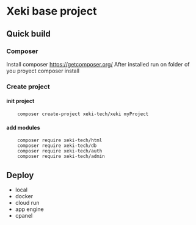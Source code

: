 # Xeki base project 

## Quick build

### Composer 
Install composer https://getcomposer.org/
After installed run on folder of you proyect composer install

### Create project 

#### init project

```
    composer create-project xeki-tech/xeki myProject
```

#### add modules

```
    composer require xeki-tech/html
    composer require xeki-tech/db
    composer require xeki-tech/auth
    composer require xeki-tech/admin
```



## Deploy
- local
- docker 
- cloud run 
- app engine
- cpanel 
